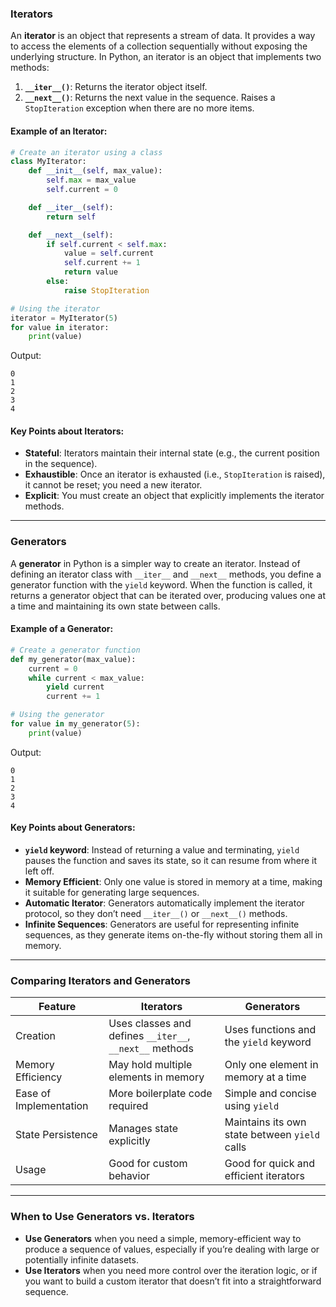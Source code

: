 ### Iterators

An **iterator** is an object that represents a stream of data. It provides a way to access the elements of a collection sequentially without exposing the underlying structure. In Python, an iterator is an object that implements two methods:

1. **`__iter__()`**: Returns the iterator object itself.
2. **`__next__()`**: Returns the next value in the sequence. Raises a `StopIteration` exception when there are no more items.

#### Example of an Iterator:

```python
# Create an iterator using a class
class MyIterator:
    def __init__(self, max_value):
        self.max = max_value
        self.current = 0

    def __iter__(self):
        return self

    def __next__(self):
        if self.current < self.max:
            value = self.current
            self.current += 1
            return value
        else:
            raise StopIteration

# Using the iterator
iterator = MyIterator(5)
for value in iterator:
    print(value)
```

Output:
```
0
1
2
3
4
```

#### Key Points about Iterators:
- **Stateful**: Iterators maintain their internal state (e.g., the current position in the sequence).
- **Exhaustible**: Once an iterator is exhausted (i.e., `StopIteration` is raised), it cannot be reset; you need a new iterator.
- **Explicit**: You must create an object that explicitly implements the iterator methods.

---

### Generators

A **generator** in Python is a simpler way to create an iterator. Instead of defining an iterator class with `__iter__` and `__next__` methods, you define a generator function with the `yield` keyword. When the function is called, it returns a generator object that can be iterated over, producing values one at a time and maintaining its own state between calls.

#### Example of a Generator:

```python
# Create a generator function
def my_generator(max_value):
    current = 0
    while current < max_value:
        yield current
        current += 1

# Using the generator
for value in my_generator(5):
    print(value)
```

Output:
```
0
1
2
3
4
```

#### Key Points about Generators:
- **`yield` keyword**: Instead of returning a value and terminating, `yield` pauses the function and saves its state, so it can resume from where it left off.
- **Memory Efficient**: Only one value is stored in memory at a time, making it suitable for generating large sequences.
- **Automatic Iterator**: Generators automatically implement the iterator protocol, so they don’t need `__iter__()` or `__next__()` methods.
- **Infinite Sequences**: Generators are useful for representing infinite sequences, as they generate items on-the-fly without storing them all in memory.

---

### Comparing Iterators and Generators

| Feature            | Iterators                                   | Generators                               |
|--------------------|---------------------------------------------|------------------------------------------|
| Creation           | Uses classes and defines `__iter__`, `__next__` methods | Uses functions and the `yield` keyword   |
| Memory Efficiency  | May hold multiple elements in memory        | Only one element in memory at a time     |
| Ease of Implementation | More boilerplate code required               | Simple and concise using `yield`         |
| State Persistence  | Manages state explicitly                    | Maintains its own state between `yield` calls |
| Usage              | Good for custom behavior                   | Good for quick and efficient iterators   |

---

### When to Use Generators vs. Iterators

- **Use Generators** when you need a simple, memory-efficient way to produce a sequence of values, especially if you’re dealing with large or potentially infinite datasets.
- **Use Iterators** when you need more control over the iteration logic, or if you want to build a custom iterator that doesn’t fit into a straightforward sequence.
